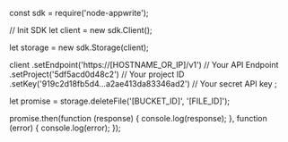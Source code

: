 const sdk = require('node-appwrite');

// Init SDK
let client = new sdk.Client();

let storage = new sdk.Storage(client);

client
    .setEndpoint('https://[HOSTNAME_OR_IP]/v1') // Your API Endpoint
    .setProject('5df5acd0d48c2') // Your project ID
    .setKey('919c2d18fb5d4...a2ae413da83346ad2') // Your secret API key
;

let promise = storage.deleteFile('[BUCKET_ID]', '[FILE_ID]');

promise.then(function (response) {
    console.log(response);
}, function (error) {
    console.log(error);
});